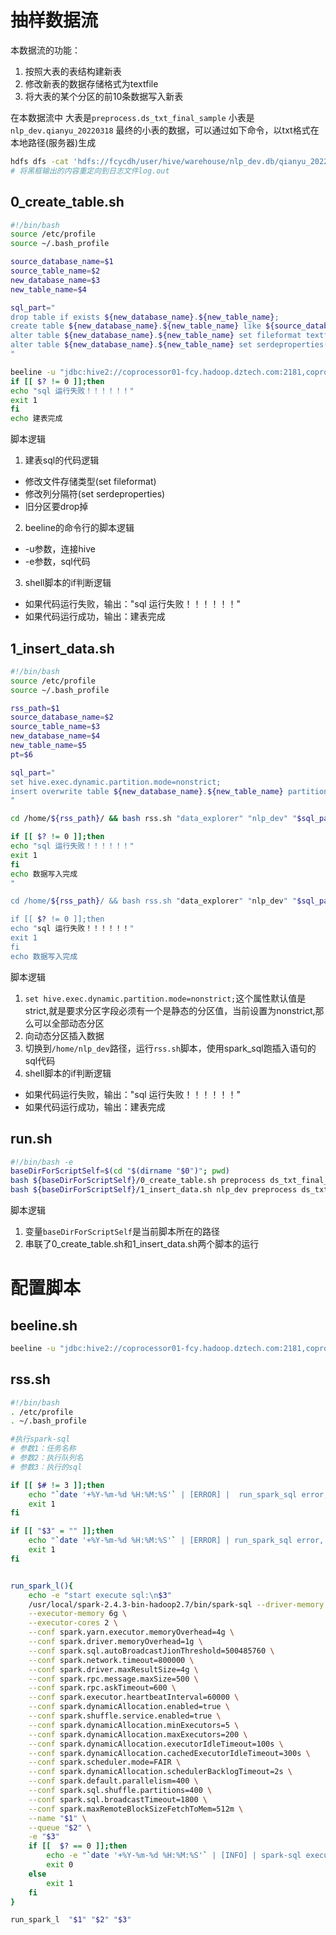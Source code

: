 # 抽样数据流
本数据流的功能：
1. 按照大表的表结构建新表
2. 修改新表的数据存储格式为textfile
3. 将大表的某个分区的前10条数据写入新表

在本数据流中
大表是`preprocess.ds_txt_final_sample`
小表是`nlp_dev.qianyu_20220318`
最终的小表的数据，可以通过如下命令，以txt格式在本地路径(服务器)生成
```bash
hdfs dfs -cat 'hdfs://fcycdh/user/hive/warehouse/nlp_dev.db/qianyu_20220318/the_date=2021-12-02/000000_0'>log.out
# 将黑框输出的内容重定向到日志文件log.out
```

## 0_create_table.sh
```bash
#!/bin/bash
source /etc/profile
source ~/.bash_profile

source_database_name=$1
source_table_name=$2
new_database_name=$3
new_table_name=$4

sql_part="
drop table if exists ${new_database_name}.${new_table_name};
create table ${new_database_name}.${new_table_name} like ${source_database_name}.${source_table_name};
alter table ${new_database_name}.${new_table_name} set fileformat textfile;
alter table ${new_database_name}.${new_table_name} set serdeproperties('serialization.format'='\t', 'field.delim'='\t');
"

beeline -u "jdbc:hive2://coprocessor01-fcy.hadoop.dztech.com:2181,coprocessor02-fcy.hadoop.dztech.com:2181,coprocessor03-fcy.hadoop.dztech.com:2181/;serviceDiscoveryMode=zooKeeper;zooKeeperNamespace=hiveserver2" -e "$sql_part"
if [[ $? != 0 ]];then
echo "sql 运行失败！！！！！！"
exit 1
fi
echo 建表完成
```
脚本逻辑
1. 建表sql的代码逻辑
- 修改文件存储类型(set fileformat)
- 修改列分隔符(set serdeproperties)
- 旧分区要drop掉

2. beeline的命令行的脚本逻辑
- -u参数，连接hive
- -e参数，sql代码

3. shell脚本的if判断逻辑
- 如果代码运行失败，输出："sql 运行失败！！！！！！"
- 如果代码运行成功，输出：建表完成

## 1_insert_data.sh
```bash
#!/bin/bash
source /etc/profile
source ~/.bash_profile

rss_path=$1
source_database_name=$2
source_table_name=$3
new_database_name=$4
new_table_name=$5
pt=$6

sql_part="
set hive.exec.dynamic.partition.mode=nonstrict;
insert overwrite table ${new_database_name}.${new_table_name} partition(the_date,file_no) select * from ${source_database_name}.${source_table_name} where the_date='${pt}' limit 1000;
"

cd /home/${rss_path}/ && bash rss.sh "data_explorer" "nlp_dev" "$sql_part"

if [[ $? != 0 ]];then
echo "sql 运行失败！！！！！！"
exit 1
fi
echo 数据写入完成
"

cd /home/${rss_path}/ && bash rss.sh "data_explorer" "nlp_dev" "$sql_part"

if [[ $? != 0 ]];then
echo "sql 运行失败！！！！！！"
exit 1
fi
echo 数据写入完成
```
脚本逻辑
1. `set hive.exec.dynamic.partition.mode=nonstrict;`这个属性默认值是strict,就是要求分区字段必须有一个是静态的分区值，当前设置为nonstrict,那么可以全部动态分区
2. 向动态分区插入数据
3. 切换到`/home/nlp_dev`路径，运行`rss.sh`脚本，使用spark_sql跑插入语句的sql代码
4. shell脚本的if判断逻辑
- 如果代码运行失败，输出："sql 运行失败！！！！！！"
- 如果代码运行成功，输出：建表完成

## run.sh
```bash
#!/bin/bash -e
baseDirForScriptSelf=$(cd "$(dirname "$0")"; pwd)
bash ${baseDirForScriptSelf}/0_create_table.sh preprocess ds_txt_final_sample nlp_dev qianyu_20220318
bash ${baseDirForScriptSelf}/1_insert_data.sh nlp_dev preprocess ds_txt_final_sample nlp_dev qianyu_20220318 2021-11
```
脚本逻辑
1. 变量`baseDirForScriptSelf`是当前脚本所在的路径
2. 串联了0_create_table.sh和1_insert_data.sh两个脚本的运行

# 配置脚本
## beeline.sh
```bash
beeline -u "jdbc:hive2://coprocessor01-fcy.hadoop.dztech.com:2181,coprocessor02-fcy.hadoop.dztech.com:2181,coprocessor03-fcy.hadoop.dztech.com:2181/;serviceDiscoveryMode=zooKeeper;zooKeeperNamespace=hiveserver2"
```

## rss.sh
```bash
#!/bin/bash
. /etc/profile
. ~/.bash_profile

#执行spark-sql
# 参数1：任务名称
# 参数2：执行队列名
# 参数3：执行的sql

if [[ $# != 3 ]];then
    echo "`date '+%Y-%m-%d %H:%M:%S'` | [ERROR] |  run_spark_sql error, error args num"
    exit 1
fi

if [[ "$3" = "" ]];then
    echo "`date '+%Y-%m-%d %H:%M:%S'` | [ERROR] | run_spark_sql error, the sql string can not be empty"
    exit 1
fi


run_spark_l(){
    echo -e "start execute sql:\n$3"
    /usr/local/spark-2.4.3-bin-hadoop2.7/bin/spark-sql --driver-memory 4g \
    --executor-memory 6g \
    --executor-cores 2 \
    --conf spark.yarn.executor.memoryOverhead=4g \
    --conf spark.driver.memoryOverhead=1g \
    --conf spark.sql.autoBroadcastJionThreshold=500485760 \
    --conf spark.network.timeout=800000 \
    --conf spark.driver.maxResultSize=4g \
    --conf spark.rpc.message.maxSize=500 \
    --conf spark.rpc.askTimeout=600 \
    --conf spark.executor.heartbeatInterval=60000 \
    --conf spark.dynamicAllocation.enabled=true \
    --conf spark.shuffle.service.enabled=true \
    --conf spark.dynamicAllocation.minExecutors=5 \
    --conf spark.dynamicAllocation.maxExecutors=200 \
    --conf spark.dynamicAllocation.executorIdleTimeout=100s \
    --conf spark.dynamicAllocation.cachedExecutorIdleTimeout=300s \
    --conf spark.scheduler.mode=FAIR \
    --conf spark.dynamicAllocation.schedulerBacklogTimeout=2s \
    --conf spark.default.parallelism=400 \
    --conf spark.sql.shuffle.partitions=400 \
    --conf spark.sql.broadcastTimeout=1800 \
    --conf spark.maxRemoteBlockSizeFetchToMem=512m \
    --name "$1" \
    --queue "$2" \
    -e "$3"
    if [[  $? == 0 ]];then
        echo -e "`date '+%Y-%m-%d %H:%M:%S'` | [INFO] | spark-sql execute success,sql:\n$3"
        exit 0
    else
        exit 1
    fi
}

run_spark_l  "$1" "$2" "$3"
```

